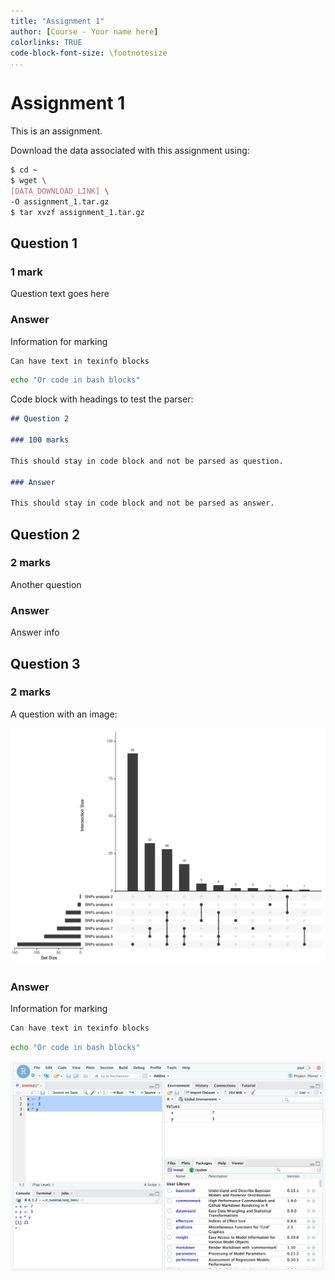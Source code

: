 ```yaml
---
title: "Assignment 1"
author: [Course - Your name here]
colorlinks: TRUE
code-block-font-size: \footnotesize
...
```


# Assignment 1

This is an assignment.

Download the data associated with this assignment using:

```bash
$ cd ~
$ wget \
[DATA_DOWNLOAD_LINK] \
-O assignment_1.tar.gz
$ tar xvzf assignment_1.tar.gz
```

## Question 1

### 1 mark

Question text goes here

### Answer

Information for marking

```texinfo
Can have text in texinfo blocks
```

```bash
echo "Or code in bash blocks"
```

Code block with headings to test the parser:

```md
## Question 2

### 100 marks

This should stay in code block and not be parsed as question.

### Answer

This should stay in code block and not be parsed as answer.
```

## Question 2

### 2 marks

Another question

### Answer

Answer info

## Question 3

### 2 marks

A question with an image:

![An image](assignment_1_includes/1-3.png)

### Answer

Information for marking

```texinfo
Can have text in texinfo blocks
```

```bash
echo "Or code in bash blocks"
```

![An image](assignment_1_includes/1-4.png)
